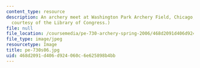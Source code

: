```yaml
---
content_type: resource
description: An archery meet at Washington Park Archery Field, Chicago, 1915. (Image
  courtesy of the Library of Congress.)
file: null
file_location: /coursemedia/pe-730-archery-spring-2006/468d2091d406d924060c6e625898b4bb_pe-730s06.jpg
file_type: image/jpeg
resourcetype: Image
title: pe-730s06.jpg
uid: 468d2091-d406-d924-060c-6e625898b4bb
---
```

